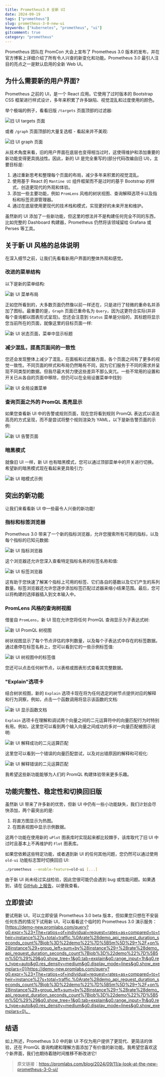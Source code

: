 ```yaml
---
title: Prometheus3.0 全新 UI
date: 2024-09-19
tags: ["prometheus"]
slug: prometheus-3-0-new-ui
keywords: ["kubernetes", "prometheus", "ui"]
gitcomment: true
category: "prometheus"
---
```


Prometheus 团队在 PromCon 大会上宣布了 Prometheus 3.0 版本的发布，并在官方博客上详细介绍了所有令人兴奋的新变化和功能。Prometheus 3.0 最引人注目的亮点之一是默认启用的全新 Web UI。

<!--more-->

## 为什么需要新的用户界面?

Prometheus 之前的 UI，是一个 React 应用。它使用了过时版本的 Bootstrap CSS 框架进行样式设计，多年来积累了许多缺陷、视觉混乱和过度使用的颜色。

举个极端的例子，看看旧版 `/targets` 页面顶部的过滤器:

![旧 UI targets 页面](https://picdn.youdianzhishi.com/images/1726734286385.png)

或者 `/graph` 页面顶部的大量复选框 - 看起来并不美观:

![旧 UI graph 页面](https://picdn.youdianzhishi.com/images/1726734309900.png)

从技术角度来看，旧的用户界面在底层也变得相当过时，这使得维护和添加重要的新功能变得更具挑战性。因此，新的 UI 是完全重写的(部分代码改编自旧 UI)，主要目标是:

1. 通过重新思考和整理每个页面的布局，减少多年来积累的视觉混乱。
2. 使用基于 React 的 `Mantine UI` 组件框架而不是过时的基于 Bootstrap 的样式，创造更现代的外观和体验。
3. 添加一些主要功能，例如 `PromLens` 风格的树状视图、查询解释选项卡以及指标和标签资源管理器。
4. 通过在底层使用更现代的技术栈和模式，实现更好的未来开发和维护。

虽然新的 UI 添加了一些新功能，但这里的想法并不是构建任何完全不同的东西，比如完整的 Dashboard 构建器，Prometheus 仍然将该领域留给 Grafana 或 Perses 等工具。

## 关于新 UI 风格的总体说明

在深入细节之前，让我们先看看新用户界面的整体外观和感觉。

### 改进的菜单结构

以下是新的菜单结构:

![新 UI 菜单布局](https://picdn.youdianzhishi.com/images/1726734467620.png)

正如您所看到的，大多数页面仍然像以前一样还在，只是进行了轻微的重命名并添加了图标。最重要的是，`Graph` 页面已重命名为 `Query`，因为这更符合实际(并非每个查询都以图表形式呈现)。您还会注意到 `Status` 菜单是分段的，其标题将显示您当前所在的页面，就像这里的目标页面一样:

![新 UI 状态页面，菜单中显示标题](https://picdn.youdianzhishi.com/images/1726734552752.png)

### 减少混乱，提高页面间的一致性

您还会发现整体上减少了混乱，在面板和过滤器方面，各个页面之间有了更多的视觉一致性。不同页面的样式和布局仍然略有不同，因为它们服务于不同的需求并呈现不同类型的数据。但我尽最大努力使这些差异不那么突兀。一些不常用的设置和开关已从各自的页面中移除，但仍可以在全局设置菜单中找到:

![新 UI 全局设置菜单](https://picdn.youdianzhishi.com/images/1726734578406.png)

### 查询页面之外的 PromQL 高亮显示

如果您查看新 UI 中的告警或规则页面，现在您将看到规则 PromQL 表达式以语法高亮的方式呈现，而不是尝试将整个规则渲染为 YAML，以下是新告警页面的示例:

![新 UI 告警页面](https://picdn.youdianzhishi.com/images/1726734618771.png)

### 暗黑模式

就像旧 UI 一样，新 UI 也有暗黑模式，您可以通过顶部菜单中的开关进行切换。希望新的暗黑模式现在看起来更具吸引力:

![新 UI 暗模式示例](https://picdn.youdianzhishi.com/images/1726734660043.png)

## 突出的新功能

让我们来看看新 UI 中一些最令人兴奋的新功能!

### 指标和标签浏览器

Prometheus 3.0 带来了一个新的指标浏览器，允许您搜索所有可用的指标，以及每个指标的已知元数据:

![新 UI 指标浏览器](https://picdn.youdianzhishi.com/images/1726734684406.png)

这个浏览器还允许您深入查看特定指标名称的标签名称和值:

![新 UI 标签浏览器](https://picdn.youdianzhishi.com/images/1726734700439.png)

这有助于您快速了解某个指标上可用的标签、它们各自的基数以及它们产生的系列数量。标签浏览器还允许您逐步添加标签匹配过滤器来缩小结果范围。最后，您可以将构建的选择器插入到文本输入中。

### PromLens 风格的查询树视图

借鉴自 `PromLens`，新 UI 现在允许您将任何 PromQL 查询显示为子表达式树:

![新 UI PromQL 树视图](https://picdn.youdianzhishi.com/images/1726734730447.png)

树状视图显示了每个节点评估的序列数量，以及每个子表达式中存在的标签数据。通过悬停在标签名称上，您可以看到它的一些示例标签值:

![新 UI 树视图中的标签值](https://picdn.youdianzhishi.com/images/1726734764981.png)

您还可以点击任何树节点，以表格或图表形式查看其完整数据。

### "Explain"选项卡

结合树状视图，新的 `Explain` 选项卡现在将为任何选定的树节点提供对应的解释和行为洞察，例如，点击一个函数调用将显示该函数的文档:

![新 UI 显示函数文档](https://picdn.youdianzhishi.com/images/1726734824819.png)

`Explain` 选项卡在理解和调试两个向量之间的二元运算符中的向量匹配行为时特别有用。例如，这里您可以看到两个输入向量之间成功的多对一向量匹配被图示说明:

![新 UI 解释成功的二元运算匹配](https://picdn.youdianzhishi.com/images/1726734859620.png)

这里您可以看到一个错误的向量匹配尝试，以及对出错原因的解释和可视化:

![新 UI 解释错误的二元运算匹配](https://picdn.youdianzhishi.com/images/1726734874342.png)

我希望这些新功能能够为人们的 PromQL 构建体验带来更多乐趣。

## 功能完整性、稳定性和切换回旧版

虽然新 UI 带来了许多新的优势，但新 UI 中仍有一些小功能缺失，我们计划会尽快添加，两个最突出的是:

1. 将直方图显示为热图。
2. 在图表视图中显示示例数据。

这两个功能在使用新的 `uPlot` 图表库时实现起来都比较棘手，该库取代了旧 UI 中过时且基本上不再维护的 `Flot` 图表库。

如果您依赖这些特定功能，或者遇到新 UI 的任何其他问题，您仍然可以通过使用 `old-ui` 功能标志暂时切换回旧 UI:

```bash
./prometheus --enable-feature=old-ui [...]
```

由于新 UI 尚未经过实战检验，因此您很可能仍会遇到 bug 或性能问题。如果遇到，请在 [GitHub 上报告](https://github.com/prometheus/prometheus/issues/new?assignees=&labels=&projects=&template=bug_report.yml)，以便我查看。

## 立即尝试!

要试用新 UI，可以立即安装 Prometheus 3.0 beta 版本，但如果您只想在不安装任何东西的情况下试用新 UI，可以看看这个临时的 Prometheus 3.0 演示服务：[https://demo-new.promlabs.com/query?g0.expr=%23+The+ratios+of+individual+request+rates+as+compared+to+their+instance%27s+total+traffic.%0Arate%28demo_api_request_duration_seconds_count%7Bjob%3D%22demo%22%7D%5B5m%5D%29+%2F+on%28instance%29+group_left+sum+by%28instance%29+%28rate%28demo_api_request_duration_seconds_count%7Bjob%3D%22demo%22%7D%5B5m%5D%29%29&g0.show_tree=1&g0.tab=explain&g0.range_input=1h&g0.res_type=auto&g0.res_density=medium&g0.display_mode=lines&g0.show_exemplars=0](https://demo-new.promlabs.com/query?g0.expr=%23+The+ratios+of+individual+request+rates+as+compared+to+their+instance%27s+total+traffic.%0Arate%28demo_api_request_duration_seconds_count%7Bjob%3D%22demo%22%7D%5B5m%5D%29+%2F+on%28instance%29+group_left+sum+by%28instance%29+%28rate%28demo_api_request_duration_seconds_count%7Bjob%3D%22demo%22%7D%5B5m%5D%29%29&g0.show_tree=1&g0.tab=explain&g0.range_input=1h&g0.res_type=auto&g0.res_density=medium&g0.display_mode=lines&g0.show_exemplars=0)。

## 结语

如上所述，Prometheus 3.0 中的新 UI 不仅为用户提供了更现代、更简洁的体验，还在 PromQL 查询构建和理解方面添加了有价值的新功能。我希望您喜欢这个新界面，我们也期待着随时间推移不断改进它!

> 原文链接：https://promlabs.com/blog/2024/09/11/a-look-at-the-new-prometheus-3-0-ui/
